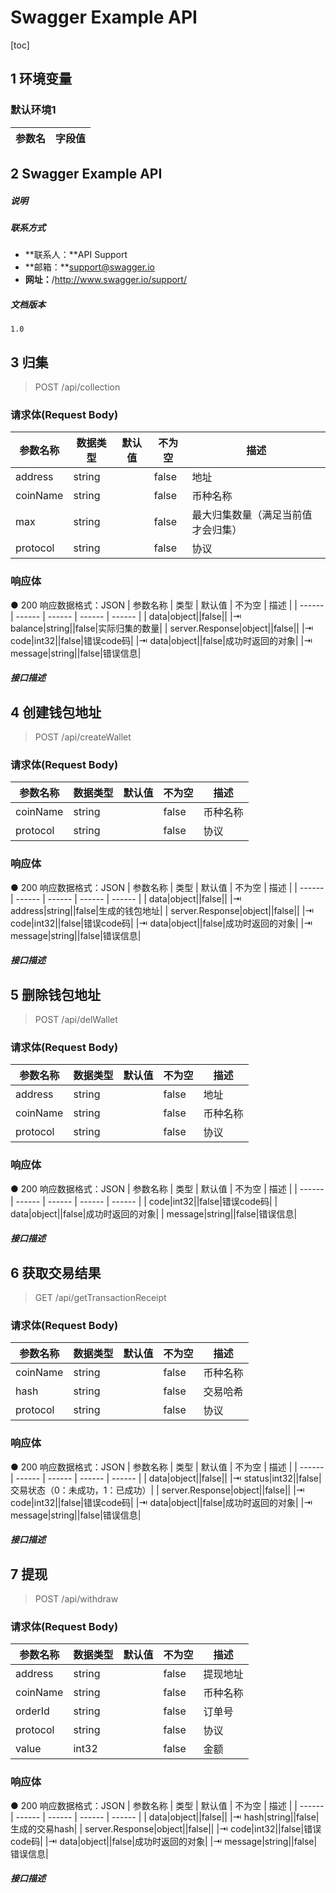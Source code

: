 # Swagger Example API
[toc]
## 1	环境变量

### 默认环境1
| 参数名 | 字段值 |
| ------ | ------ |



## 2	Swagger Example API

##### 说明
> 



##### 联系方式
- **联系人：**API Support
- **邮箱：**support@swagger.io
- **网址：**/http://www.swagger.io/support/

##### 文档版本
```
1.0
```


## 3	归集

> POST  /api/collection
### 请求体(Request Body)
| 参数名称 | 数据类型 | 默认值 | 不为空 | 描述 |
| ------ | ------ | ------ | ------ | ------ |
| address|string||false|地址|
| coinName|string||false|币种名称|
| max|string||false|最大归集数量（满足当前值才会归集）|
| protocol|string||false|协议|
### 响应体
● 200 响应数据格式：JSON
| 参数名称 | 类型 | 默认值 | 不为空 | 描述 |
| ------ | ------ | ------ | ------ | ------ |
| data|object||false||
|⇥ balance|string||false|实际归集的数量|
| server.Response|object||false||
|⇥ code|int32||false|错误code码|
|⇥ data|object||false|成功时返回的对象|
|⇥ message|string||false|错误信息|

##### 接口描述
> 




## 4	创建钱包地址

> POST  /api/createWallet
### 请求体(Request Body)
| 参数名称 | 数据类型 | 默认值 | 不为空 | 描述 |
| ------ | ------ | ------ | ------ | ------ |
| coinName|string||false|币种名称|
| protocol|string||false|协议|
### 响应体
● 200 响应数据格式：JSON
| 参数名称 | 类型 | 默认值 | 不为空 | 描述 |
| ------ | ------ | ------ | ------ | ------ |
| data|object||false||
|⇥ address|string||false|生成的钱包地址|
| server.Response|object||false||
|⇥ code|int32||false|错误code码|
|⇥ data|object||false|成功时返回的对象|
|⇥ message|string||false|错误信息|

##### 接口描述
> 




## 5	删除钱包地址

> POST  /api/delWallet
### 请求体(Request Body)
| 参数名称 | 数据类型 | 默认值 | 不为空 | 描述 |
| ------ | ------ | ------ | ------ | ------ |
| address|string||false|地址|
| coinName|string||false|币种名称|
| protocol|string||false|协议|
### 响应体
● 200 响应数据格式：JSON
| 参数名称 | 类型 | 默认值 | 不为空 | 描述 |
| ------ | ------ | ------ | ------ | ------ |
| code|int32||false|错误code码|
| data|object||false|成功时返回的对象|
| message|string||false|错误信息|

##### 接口描述
> 




## 6	获取交易结果

> GET  /api/getTransactionReceipt
### 请求体(Request Body)
| 参数名称 | 数据类型 | 默认值 | 不为空 | 描述 |
| ------ | ------ | ------ | ------ | ------ |
| coinName|string||false|币种名称|
| hash|string||false|交易哈希|
| protocol|string||false|协议|
### 响应体
● 200 响应数据格式：JSON
| 参数名称 | 类型 | 默认值 | 不为空 | 描述 |
| ------ | ------ | ------ | ------ | ------ |
| data|object||false||
|⇥ status|int32||false|交易状态（0：未成功，1：已成功）|
| server.Response|object||false||
|⇥ code|int32||false|错误code码|
|⇥ data|object||false|成功时返回的对象|
|⇥ message|string||false|错误信息|

##### 接口描述
> 




## 7	提现

> POST  /api/withdraw
### 请求体(Request Body)
| 参数名称 | 数据类型 | 默认值 | 不为空 | 描述 |
| ------ | ------ | ------ | ------ | ------ |
| address|string||false|提现地址|
| coinName|string||false|币种名称|
| orderId|string||false|订单号|
| protocol|string||false|协议|
| value|int32||false|金额|
### 响应体
● 200 响应数据格式：JSON
| 参数名称 | 类型 | 默认值 | 不为空 | 描述 |
| ------ | ------ | ------ | ------ | ------ |
| data|object||false||
|⇥ hash|string||false|生成的交易hash|
| server.Response|object||false||
|⇥ code|int32||false|错误code码|
|⇥ data|object||false|成功时返回的对象|
|⇥ message|string||false|错误信息|

##### 接口描述
> 



